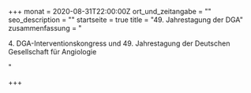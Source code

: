 +++
monat = 2020-08-31T22:00:00Z
ort_und_zeitangabe = ""
seo_description = ""
startseite = true
title = "49. Jahrestagung der DGA"
zusammenfassung = "<p>4. DGA-Interventionskongress und 49. Jahrestagung der Deutschen Gesellschaft für Angiologie</p>"

+++
